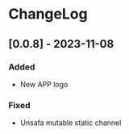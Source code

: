 # ChangeLog

## [0.0.8] - 2023-11-08

### Added

- New APP logo

### Fixed

- Unsafa mutable static channel
